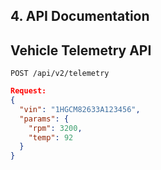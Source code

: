 ## **4. API Documentation**
## Vehicle Telemetry API
`POST /api/v2/telemetry`
```json
Request:
{
  "vin": "1HGCM82633A123456",
  "params": {
    "rpm": 3200,
    "temp": 92
  }
}